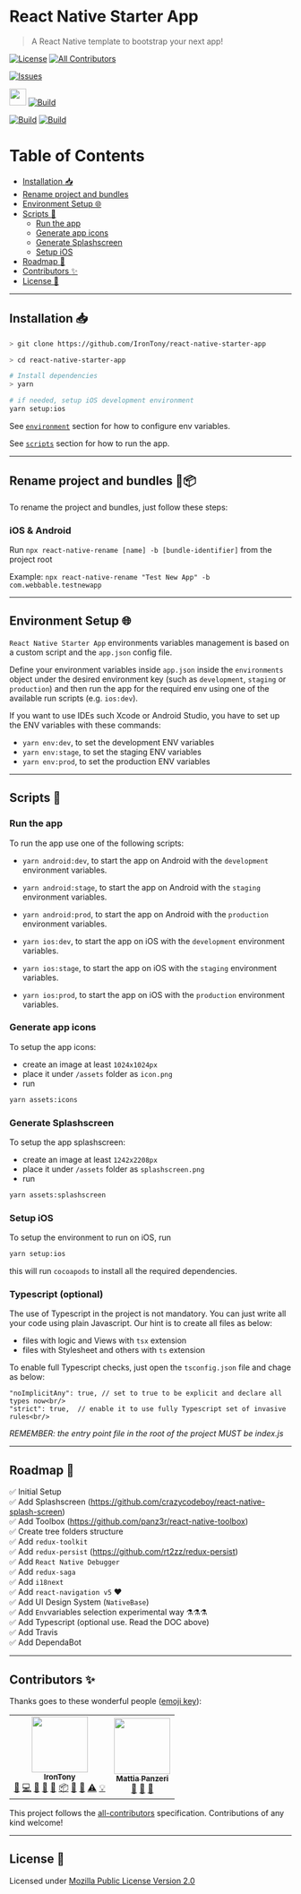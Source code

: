 # React Native Starter App <!-- omit in toc -->
> A React Native template to bootstrap your next app!

[![License](https://img.shields.io/github/license/IronTony/react-native-starter-app)](LICENSE)<!-- ALL-CONTRIBUTORS-BADGE:START - Do not remove or modify this section -->
[![All Contributors](https://img.shields.io/badge/all_contributors-2-screen.svg?style=flat)](#contributors-:sparkles:)
<!-- ALL-CONTRIBUTORS-BADGE:END -->

[![Issues](https://img.shields.io/github/issues/IronTony/react-native-starter-app.svg)](https://github.com/IronTony/react-native-starter-app/issues)

<img src="https://img.icons8.com/color/48/000000/travis-ci.png" width="30px" /> [![Build](https://travis-ci.com/IronTony/react-native-starter-app.svg?branch=master)](https://travis-ci.com/IronTony/react-native-starter-app)

[![Build](https://img.shields.io/badge/iOS%20Tested-success-brightgreen.svg)](https://github.com/IronTony/react-native-starter-app)
[![Build](https://img.shields.io/badge/Android%20Tested-success-brightgreen.svg)](https://github.com/IronTony/react-native-starter-app)

# Table of Contents <!-- omit in toc -->
- [Installation :inbox_tray:](#installation-inbox_tray)
- [Rename project and bundles](#rename-project-and-bundles-memo_package)
- [Environment Setup :globe_with_meridians:](#environment-setup-globe_with_meridians)
- [Scripts :wrench:](#scripts-wrench)
  - [Run the app](#run-the-app)
  - [Generate app icons](#generate-app-icons)
  - [Generate Splashscreen](#generate-splashscreen)
  - [Setup iOS](#setup-ios)
- [Roadmap :running:](#roadmap-running)
- [Contributors :sparkles:](#contributors-sparkles)
- [License :scroll:](#license-scroll)

---

## Installation :inbox_tray:

```bash
> git clone https://github.com/IronTony/react-native-starter-app

> cd react-native-starter-app

# Install dependencies
> yarn

# if needed, setup iOS development environment
yarn setup:ios
```

See [`environment`](#environment-setup-:globe_with_meridians:) section for how to configure env variables.

See [`scripts`](#scripts-:wrench:) section for how to run the app.

---

## Rename project and bundles :memo::package:

To rename the project and bundles, just follow these steps:

### iOS & Android
Run `npx react-native-rename [name] -b [bundle-identifier]` from the project root

Example:
`npx react-native-rename "Test New App" -b com.webbable.testnewapp`

---

## Environment Setup :globe_with_meridians:

`React Native Starter App` environments variables management is based on a custom script and the `app.json` config file.

Define your environment variables inside `app.json` inside the `environments` object under the desired
environment key (such as `development`, `staging` or `production`) and then run the app for the required env 
using one of the available run scripts (e.g. `ios:dev`).

If you want to use IDEs such Xcode or Android Studio, you have to set up the ENV variables with these commands:
- `yarn env:dev`, to set the development ENV variables
- `yarn env:stage`, to set the staging ENV variables
- `yarn env:prod`, to set the production ENV variables

---

## Scripts :wrench:

### Run the app

To run the app use one of the following scripts:

- `yarn android:dev`, to start the app on Android with the `development` environment variables.
- `yarn android:stage`, to start the app on Android with the `staging` environment variables.
- `yarn android:prod`, to start the app on Android with the `production` environment variables.

- `yarn ios:dev`, to start the app on iOS with the `development` environment variables.
- `yarn ios:stage`, to start the app on iOS with the `staging` environment variables.
- `yarn ios:prod`, to start the app on iOS with the `production` environment variables.

### Generate app icons

To setup the app icons:

- create an image at least `1024x1024px`
- place it under `/assets` folder as `icon.png`
- run

```sh
yarn assets:icons
```

### Generate Splashscreen

To setup the app splashscreen:

- create an image at least `1242x2208px`
- place it under `/assets` folder as `splashscreen.png`
- run

```sh
yarn assets:splashscreen
```

### Setup iOS

To setup the environment to run on iOS, run

```sh
yarn setup:ios
```

this will run `cocoapods` to install all the required dependencies.


### Typescript (optional)

The use of Typescript in the project is not mandatory.
You can just write all your code using plain Javascript.
Our hint is to create all files as below:
 - files with logic and Views with `tsx` extension
 - files with Stylesheet and others with `ts` extension
 
To enable full Typescript checks, just open the `tsconfig.json` file and chage as below:<br/>
```
"noImplicitAny": true, // set to true to be explicit and declare all types now<br/>
"strict": true,  // enable it to use fully Typescript set of invasive rules<br/>
```

*REMEMBER: the entry point file in the root of the project MUST be index.js*

---

## Roadmap :running:

✅ Initial Setup<br/>
✅ Add Splashscreen (https://github.com/crazycodeboy/react-native-splash-screen)<br/>
✅ Add Toolbox (https://github.com/panz3r/react-native-toolbox)<br/>
✅ Create tree folders structure<br/>
✅ Add `redux-toolkit`<br/>
✅ Add `redux-persist` (https://github.com/rt2zz/redux-persist)<br/>
✅ Add `React Native Debugger`<br/>
✅ Add `redux-saga`<br/>
✅ Add `i18next`<br/>
✅ Add `react-navigation v5` ❤️<br/>
✅ Add UI Design System (`NativeBase`)<br />
✅ Add `Env`variables selection experimental way ⚗️⚗️⚗️<br />
✅ Add Typescript (optional use. Read the DOC above)<br />
✅ Add Travis<br />
✅ Add DependaBot<br />

---

## Contributors :sparkles:

Thanks goes to these wonderful people ([emoji key](https://allcontributors.org/docs/en/emoji-key)):

<!-- ALL-CONTRIBUTORS-LIST:START - Do not remove or modify this section -->
<!-- prettier-ignore-start -->
<!-- markdownlint-disable -->
<table>
  <tr>
    <td align="center"><a href="https://github.com/IronTony"><img src="https://avatars3.githubusercontent.com/u/3645225?v=4" width="100px;" alt=""/><br /><sub><b>IronTony</b></sub></a><br /><a href="#ideas-IronTony" title="Ideas, Planning, & Feedback">🤔</a> <a href="https://github.com/IronTony/react-native-starter-app/commits?author=IronTony" title="Code">💻</a> <a href="https://github.com/IronTony/react-native-starter-app/commits?author=IronTony" title="Documentation">📖</a> <a href="https://github.com/IronTony/react-native-starter-app/issues?q=author%3AIronTony" title="Bug reports">🐛</a> <a href="#maintenance-IronTony" title="Maintenance">🚧</a> <a href="#platform-IronTony" title="Packaging/porting to new platform">📦</a> <a href="#question-IronTony" title="Answering Questions">💬</a> <a href="https://github.com/IronTony/react-native-starter-app/pulls?q=is%3Apr+reviewed-by%3AIronTony" title="Reviewed Pull Requests">👀</a> <a href="https://github.com/IronTony/react-native-starter-app/commits?author=IronTony" title="Tests">⚠️</a> <a href="#example-IronTony" title="Examples">💡</a></td>
    <td align="center"><a href="http://panz3r.dev"><img src="https://avatars3.githubusercontent.com/u/1754457?v=4" width="100px;" alt=""/><br /><sub><b>Mattia Panzeri</b></sub></a><br /><a href="#ideas-panz3r" title="Ideas, Planning, & Feedback">🤔</a> <a href="https://github.com/IronTony/react-native-starter-app/commits?author=panz3r" title="Documentation">📖</a> <a href="#tool-panz3r" title="Tools">🔧</a></td>
  </tr>
</table>

<!-- markdownlint-enable -->
<!-- prettier-ignore-end -->
<!-- ALL-CONTRIBUTORS-LIST:END -->

This project follows the [all-contributors](https://github.com/all-contributors/all-contributors) specification. Contributions of any kind welcome!

---

## License :scroll:

Licensed under [Mozilla Public License Version 2.0](LICENSE)
